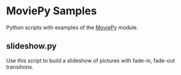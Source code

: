 # MoviePy Samples

Python scripts with examples of the [MoviePy](https://zulko.github.io/moviepy/)
module.

## slideshow.py

Use this script to build a slideshow of pictures with fade-in, fade-out
transitions.

